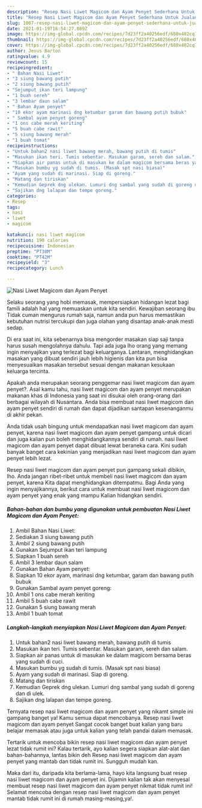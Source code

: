 ```yaml
---
description: "Resep Nasi Liwet Magicom dan Ayam Penyet Sederhana Untuk Jualan"
title: "Resep Nasi Liwet Magicom dan Ayam Penyet Sederhana Untuk Jualan"
slug: 1007-resep-nasi-liwet-magicom-dan-ayam-penyet-sederhana-untuk-jualan
date: 2021-01-19T16:54:27.089Z
image: https://img-global.cpcdn.com/recipes/7d23ff2a40256edf/680x482cq70/nasi-liwet-magicom-dan-ayam-penyet-foto-resep-utama.jpg
thumbnail: https://img-global.cpcdn.com/recipes/7d23ff2a40256edf/680x482cq70/nasi-liwet-magicom-dan-ayam-penyet-foto-resep-utama.jpg
cover: https://img-global.cpcdn.com/recipes/7d23ff2a40256edf/680x482cq70/nasi-liwet-magicom-dan-ayam-penyet-foto-resep-utama.jpg
author: Jesus Barton
ratingvalue: 4.9
reviewcount: 15
recipeingredient:
- " Bahan Nasi Liwet"
- "3 siung bawang putih"
- "2 siung bawang putih"
- "Sejumput ikan teri lampung"
- "1 buah sereh"
- "3 lembar daun salam"
- " Bahan Ayam penyet"
- "10 ekor ayam marinasi dng ketumbar garam dan bawang putih bubuk"
- " Sambal ayam penyet goreng"
- "1 ons cabe merah keriting"
- "5 buah cabe rawit"
- "5 siung bawang merah"
- "1 buah tomat"
recipeinstructions:
- "Untuk bahan2 nasi liwet bawang merah, bawang putih di tumis"
- "Masukan ikan teri. Tumis sebentar. Masukan garam, sereh dan salam."
- "Siapkan air panas untuk di masukan ke dalam magicom bersama beras yang sudah di cuci."
- "Masukan bumbu yg sudah di tumis. (Masak spt nasi biasa)"
- "Ayam yang sudah di marinasi. Siap di goreng."
- "Matang dan tiriskan"
- "Kemudian Geprek dng ulekan. Lumuri dng sambal yang sudah di goreng dan di ulek."
- "Sajikan dng lalapan dan tempe goreng."
categories:
- Resep
tags:
- nasi
- liwet
- magicom

katakunci: nasi liwet magicom 
nutrition: 190 calories
recipecuisine: Indonesian
preptime: "PT38M"
cooktime: "PT42M"
recipeyield: "3"
recipecategory: Lunch

---
```



![Nasi Liwet Magicom dan Ayam Penyet](https://img-global.cpcdn.com/recipes/7d23ff2a40256edf/680x482cq70/nasi-liwet-magicom-dan-ayam-penyet-foto-resep-utama.jpg)

Selaku seorang yang hobi memasak, mempersiapkan hidangan lezat bagi famili adalah hal yang memuaskan untuk kita sendiri. Kewajiban seorang ibu Tidak cuman mengurus rumah saja, namun anda pun harus memastikan kebutuhan nutrisi tercukupi dan juga olahan yang disantap anak-anak mesti sedap.

Di era  saat ini, kita sebenarnya bisa mengorder masakan siap saji tanpa harus susah mengolahnya dahulu. Tapi ada juga lho orang yang memang ingin menyajikan yang terlezat bagi keluarganya. Lantaran, menghidangkan masakan yang dibuat sendiri jauh lebih higienis dan kita pun bisa menyesuaikan masakan tersebut sesuai dengan makanan kesukaan keluarga tercinta. 



Apakah anda merupakan seorang penggemar nasi liwet magicom dan ayam penyet?. Asal kamu tahu, nasi liwet magicom dan ayam penyet merupakan makanan khas di Indonesia yang saat ini disukai oleh orang-orang dari berbagai wilayah di Nusantara. Anda bisa membuat nasi liwet magicom dan ayam penyet sendiri di rumah dan dapat dijadikan santapan kesenanganmu di akhir pekan.

Anda tidak usah bingung untuk mendapatkan nasi liwet magicom dan ayam penyet, karena nasi liwet magicom dan ayam penyet gampang untuk dicari dan juga kalian pun boleh menghidangkannya sendiri di rumah. nasi liwet magicom dan ayam penyet dapat dibuat lewat beraneka cara. Kini sudah banyak banget cara kekinian yang menjadikan nasi liwet magicom dan ayam penyet lebih lezat.

Resep nasi liwet magicom dan ayam penyet pun gampang sekali dibikin, lho. Anda jangan ribet-ribet untuk membeli nasi liwet magicom dan ayam penyet, karena Kita dapat menghidangkan ditempatmu. Bagi Anda yang ingin menyajikannya, berikut cara untuk membuat nasi liwet magicom dan ayam penyet yang enak yang mampu Kalian hidangkan sendiri.

<!--inarticleads1-->

##### Bahan-bahan dan bumbu yang digunakan untuk pembuatan Nasi Liwet Magicom dan Ayam Penyet:

1. Ambil  Bahan Nasi Liwet:
1. Sediakan 3 siung bawang putih
1. Ambil 2 siung bawang putih
1. Gunakan Sejumput ikan teri lampung
1. Siapkan 1 buah sereh
1. Ambil 3 lembar daun salam
1. Gunakan  Bahan Ayam penyet:
1. Siapkan 10 ekor ayam, marinasi dng ketumbar, garam dan bawang putih bubuk
1. Gunakan  Sambal ayam penyet goreng:
1. Ambil 1 ons cabe merah keriting
1. Ambil 5 buah cabe rawit
1. Gunakan 5 siung bawang merah
1. Ambil 1 buah tomat




<!--inarticleads2-->

##### Langkah-langkah menyiapkan Nasi Liwet Magicom dan Ayam Penyet:

1. Untuk bahan2 nasi liwet bawang merah, bawang putih di tumis
1. Masukan ikan teri. Tumis sebentar. Masukan garam, sereh dan salam.
1. Siapkan air panas untuk di masukan ke dalam magicom bersama beras yang sudah di cuci.
1. Masukan bumbu yg sudah di tumis. (Masak spt nasi biasa)
1. Ayam yang sudah di marinasi. Siap di goreng.
1. Matang dan tiriskan
1. Kemudian Geprek dng ulekan. Lumuri dng sambal yang sudah di goreng dan di ulek.
1. Sajikan dng lalapan dan tempe goreng.




Ternyata resep nasi liwet magicom dan ayam penyet yang nikamt simple ini gampang banget ya! Kamu semua dapat mencobanya. Resep nasi liwet magicom dan ayam penyet Sangat cocok banget buat kalian yang baru belajar memasak atau juga untuk kalian yang telah pandai dalam memasak.

Tertarik untuk mencoba bikin resep nasi liwet magicom dan ayam penyet lezat tidak rumit ini? Kalau tertarik, ayo kalian segera siapkan alat-alat dan bahan-bahannya, lantas bikin deh Resep nasi liwet magicom dan ayam penyet yang mantab dan tidak rumit ini. Sungguh mudah kan. 

Maka dari itu, daripada kita berlama-lama, hayo kita langsung buat resep nasi liwet magicom dan ayam penyet ini. Dijamin kalian tak akan menyesal membuat resep nasi liwet magicom dan ayam penyet nikmat tidak rumit ini! Selamat mencoba dengan resep nasi liwet magicom dan ayam penyet mantab tidak rumit ini di rumah masing-masing,ya!.

